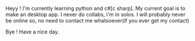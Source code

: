 Heyy !
I'm currently learning python and c#[c sharp].
My current goal is to make an desktop app.
I never do  collabs, i'm in solos.
I will probably never be online so, no need to contact me whatsoever(if you ever get my contact)

Bye ! Have a nice day.
<!---
intro-vert/intro-vert is a ✨ special ✨ repository because its `README.md` (this file) appears on your GitHub profile.
You can click the Preview link to take a look at your changes.
--->
